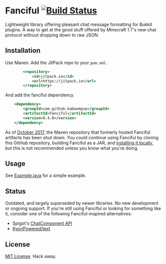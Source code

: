 Fanciful [![Build Status](https://travis-ci.org/mkremins/fanciful.svg?branch=master)](https://travis-ci.org/mkremins/fanciful)
========
Lightweight library offering pleasant chat message formatting for Bukkit plugins. A way to get at the good stuff offered by Minecraft 1.7's new chat protocol without dropping down to raw JSON.

Installation
--------
Use Maven. Add the JitPack repo to your `pom.xml`.

```xml
        <repository>
            <id>jitpack.io</id>
            <url>https://jitpack.io</url>
        </repository>
```

And add the fanciful dependency.

```xml
	<dependency>
	    <groupId>com.github.kaboompvp</groupId>
	    <artifactId>fanciful</artifactId>
	    <version>0.4.0</version>
	</dependency>
```

As of [October 2017](https://github.com/mkremins/fanciful/issues/83), the Maven repository that formerly hosted Fanciful artifacts has been shut down. You could continue using Fanciful by cloning this GitHub repository, building Fanciful as a JAR, and [installing it locally](http://maven.apache.org/guides/mini/guide-3rd-party-jars-local.html), but this is not recommended unless you know what you're doing.

Usage
--------
See [Example.java](http://github.com/mkremins/fanciful/tree/master/src/example/java/mkremins/fanciful/Example.java) for a simple example.

Status
--------
Outdated, and largely superseded by newer libraries. No new development or ongoing support. If you're still using Fanciful or looking for something like it, consider one of the following Fanciful-inspired alternatives:

* Spigot's [ChatComponent API](https://www.spigotmc.org/wiki/the-chat-component-api/)
* [KyoriPowered/text](https://github.com/KyoriPowered/text)

License
--------
[MIT License](http://opensource.org/licenses/MIT). Hack away.
